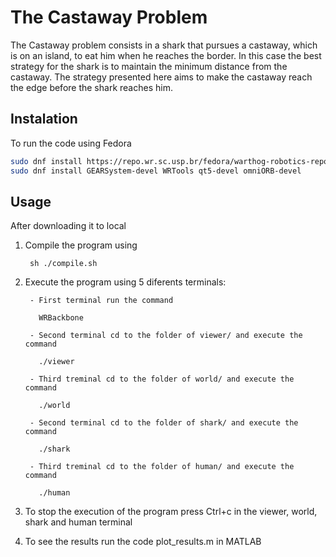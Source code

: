 # The Castaway Problem

The  Castaway  problem  consists  in  a  shark  that  pursues  a  castaway,  which  is on  an  island,  to  eat  him  when  he  reaches  the  border.  In  this  case  the  best strategy for the shark is to maintain the minimum distance from the castaway. The strategy presented here aims to make the castaway reach the edge before the shark reaches him.

## Instalation
To run the code using Fedora 
```bash
sudo dnf install https://repo.wr.sc.usp.br/fedora/warthog-robotics-repository-$(rpm -E %fedora).noarch.rpm
sudo dnf install GEARSystem-devel WRTools qt5-devel omniORB-devel
```

## Usage
After downloading it to local

1. Compile the program using
	 
     	sh ./compile.sh
	
2. Execute the program using 5 diferents terminals:
	 
        - First terminal run the command
		 
          WRBackbone
		
        - Second terminal cd to the folder of viewer/ and execute the command
		 
          ./viewer
		   
        - Third treminal cd to the folder of world/ and execute the command
		 
          ./world
		   
        - Second terminal cd to the folder of shark/ and execute the command
		 
          ./shark
		
        - Third treminal cd to the folder of human/ and execute the command
		 
          ./human
		
3. To stop the execution of the program press Ctrl+c in the viewer, world, shark and human terminal

4. To see the results run the code plot_results.m in MATLAB
	 
    
